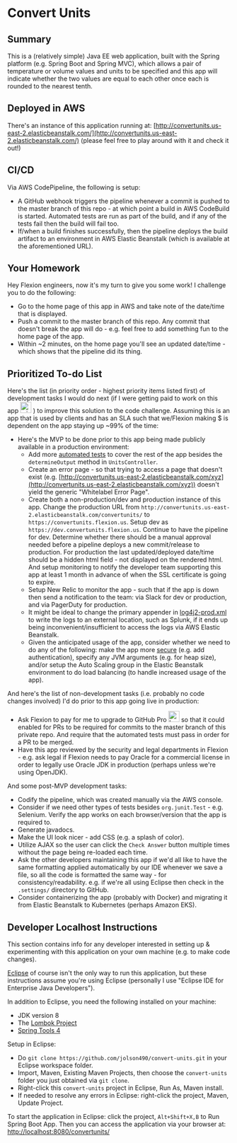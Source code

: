 # Convert Units

## Summary

This is a (relatively simple) Java EE web application, built with the Spring platform (e.g. Spring Boot and Spring MVC), which allows a pair of temperature or volume values and units to be specified and this app will indicate whether the two values are equal to each other once each is rounded to the nearest tenth.

## Deployed in AWS

There's an instance of this application running at: [http://convertunits.us-east-2.elasticbeanstalk.com/](http://convertunits.us-east-2.elasticbeanstalk.com/) (please feel free to play around with it and check it out!)

## CI/CD

Via AWS CodePipeline, the following is setup:
 * A GitHub webhook triggers the pipeline whenever a commit is pushed to the master branch of this repo - at which point a build in AWS CodeBuild is started. Automated tests are run as part of the build, and if any of the tests fail then the build will fail too.
 * If/when a build finishes successfully, then the pipeline deploys the build artifact to an environment in AWS Elastic Beanstalk (which is available at the aforementioned URL).

## Your Homework

Hey Flexion engineers, now it's my turn to give you some work! I challenge you to do the following:
 * Go to the home page of this app in AWS and take note of the date/time that is displayed.
 * Push a commit to the master branch of this repo. Any commit that doesn't break the app will do - e.g. feel free to add something fun to the home page of the app.
 * Within ~2 minutes, on the home page you'll see an updated date/time - which shows that the pipeline did its thing.

## Prioritized To-do List

Here's the list (in priority order - highest priority items listed first) of development tasks I would do next (if I were getting paid to work on this app <img src="https://www.netclipart.com/pp/m/176-1768758_clipart-transparent-download-wink-emoticon-smiley-face-tongue.png" alt="winking smiley face" height="25" width="25"> ) to improve this solution to the code challenge. Assuming this is an app that is used by clients and has an SLA such that we/Flexion making $ is dependent on the app staying up ~99% of the time:
 * Here's the MVP to be done prior to this app being made publicly available in a production environment:
    * Add more [automated tests](src/test/java/us/flexion/convertunits/units/) to cover the rest of the app besides the `determineOutput` method in `UnitsController`.
    * Create an error page - so that trying to access a page that doesn't exist (e.g. [http://convertunits.us-east-2.elasticbeanstalk.com/xyz](http://convertunits.us-east-2.elasticbeanstalk.com/xyz)) doesn't yield the generic "Whitelabel Error Page".
    * Create both a non-production/dev and production instance of this app. Change the production URL from `http://convertunits.us-east-2.elasticbeanstalk.com/convertunits/` to `https://convertunits.flexion.us`. Setup dev as `https://dev.convertunits.flexion.us`. Continue to have the pipeline for dev. Determine whether there should be a manual approval needed before a pipeline deploys a new commit/release to production. For production the last updated/deployed date/time should be a hidden html field - not displayed on the rendered html. And setup monitoring to notify the developer team supporting this app at least 1 month in advance of when the SSL certificate is going to expire.
    * Setup New Relic to monitor the app - such that if the app is down then send a notification to the team: via Slack for dev or production, and via PagerDuty for production.
    * It might be ideal to change the primary appender in [log4j2-prod.xml](src/main/resources/log4j2-prod.xml) to write the logs to an external location, such as Splunk, if it ends up being inconvenient/insufficient to access the logs via AWS Elastic Beanstalk.
    * Given the anticipated usage of the app, consider whether we need to do any of the following: make the app more [secure](https://spring.io/guides/gs/securing-web/) (e.g. add authentication), specify any JVM arguments (e.g. for heap size), and/or setup the Auto Scaling group in the Elastic Beanstalk environment to do load balancing (to handle increased usage of the app).

And here's the list of non-development tasks (i.e. probably no code changes involved) I'd do prior to this app going live in production:
 * Ask Flexion to pay for me to upgrade to GitHub Pro <img src="https://images.emojiterra.com/google/android-nougat/512px/1f601.png" alt="beaming smiley face" height="25" width="25"> so that it could enabled for PRs to be required for commits to the master branch of this private repo. And require that the automated tests must pass in order for a PR to be merged.
 * Have this app reviewed by the security and legal departments in Flexion - e.g. ask legal if Flexion needs to pay Oracle for a commercial license in order to legally use Oracle JDK in production (perhaps unless we're using OpenJDK).

And some post-MVP development tasks:
 * Codify the pipeline, which was created manually via the AWS console.
 * Consider if we need other types of tests besides `org.junit.Test` - e.g. Selenium. Verify the app works on each browser/version that the app is required to.
 * Generate javadocs.
 * Make the UI look nicer - add CSS (e.g. a splash of color).
 * Utilize AJAX so the user can click the `Check Answer` button multiple times without the page being re-loaded each time.
 * Ask the other developers maintaining this app if we'd all like to have the same formatting applied automatically by our IDE whenever we save a file, so all the code is formatted the same way - for consistency/readability. e.g. if we're all using Eclipse then check in the `.settings/` directory to GitHub.
 * Consider containerizing the app (probably with Docker) and migrating it from Elastic Beanstalk to Kubernetes (perhaps Amazon EKS). 

## Developer Localhost Instructions

This section contains info for any developer interested in setting up & experimenting with this application on your own machine (e.g. to make code changes).

[Eclipse](https://eclipse.org/ide/) of course isn't the only way to run this application, but these instructions assume you're using Eclipse (personally I use "Eclipse IDE for Enterprise Java Developers").

In addition to Eclipse, you need the following installed on your machine: 
* JDK version 8
* The [Lombok Project](https://projectlombok.org/setup/eclipse)
* [Spring Tools 4](https://marketplace.eclipse.org/content/spring-tools-4-spring-boot-aka-spring-tool-suite-4)

Setup in Eclipse:
* Do `git clone https://github.com/jolson490/convert-units.git` in your Eclipse workspace folder.
* Import, Maven, Existing Maven Projects, then choose the `convert-units` folder you just obtained via `git clone`.
* Right-click this `convert-units` project in Eclipse, Run As, Maven install.
* If needed to resolve any errors in Eclipse: right-click the project, Maven, Update Project.

To start the application in Eclipse: click the project, `Alt+Shift+X,B` to Run Spring Boot App. Then you can access the application via your browser at: [http://localhost:8080/convertunits/](http://localhost:8080/convertunits/)
